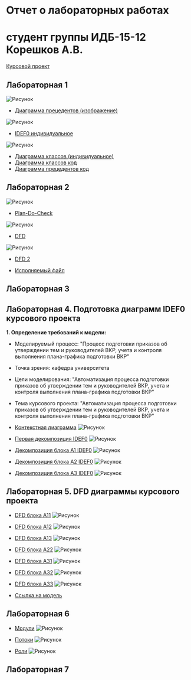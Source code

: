 # Отчет о лабораторных работах
# студент группы ИДБ-15-12 Корешков А.В.
[Курсовой проект](https://github.com/AlexeyKoreshkov/pis2018/blob/master/KP_Koreshkov_A_V_IDB-15-12.docx)
## Лабораторная 1
![Рисунок](https://github.com/AlexeyKoreshkov/pis2018/blob/master/LR1/UMLindividualnoe.png?raw=true)
* [Диаграмма прецедентов (изображение)](https://raw.githubusercontent.com/AlexeyKoreshkov/pis2018/master/LR1/UMLindividualnoe.png)

![Рисунок](https://github.com/AlexeyKoreshkov/pis2018/blob/master/LR1/modelIND.png?raw=true)
* [IDEF0 индивидуальное](https://raw.githubusercontent.com/AlexeyKoreshkov/pis2018/master/LR1/%D0%98%D0%9D%D0%94%D0%98%D0%92%D0%98%D0%94%D0%A3%D0%90%D0%9B%D0%AC%D0%9D%D0%9E%D0%95.png)

![Рисунок](https://github.com/AlexeyKoreshkov/pis2018/blob/master/LR1/Scheme_individualnoe.png?raw=true)
* [Диаграмма классов (индивидуальное)](https://raw.githubusercontent.com/AlexeyKoreshkov/pis2018/master/LR1/Scheme_individualnoe.png)
* [Диаграмма классов код](https://github.com/AlexeyKoreshkov/pis2018/blob/master/LR1/%D0%94%D0%B8%D0%B0%D0%B3%D1%80%D0%B0%D0%BC%D0%BC%D0%B0%20%D0%BA%D0%BB%D0%B0%D1%81%D1%81%D0%BE%D0%B2%20%D0%B8%D0%BD%D0%B4%D0%B8%D0%B2%D0%B8%D0%B4%D1%83%D0%B0%D0%BB%D1%8C%D0%BD%D0%BE%D0%B5.txt)
* [Диаграмма прецедентов код](https://github.com/AlexeyKoreshkov/pis2018/blob/master/LR1/%D0%94%D0%B8%D0%B0%D0%B3%D1%80%D0%B0%D0%BC%D0%BC%D0%B0%20%D0%BF%D1%80%D0%B5%D1%86%D0%B5%D0%B4%D0%B5%D0%BD%D1%82%D0%BE%D0%B2%20%D0%B8%D0%BD%D0%B4%D0%B8%D0%B2%D0%B8%D0%B4%D1%83%D0%B0%D0%BB%D1%8C%D0%BD%D0%BE%D0%B5.txt)
## Лабораторная 2
![Рисунок](https://github.com/AlexeyKoreshkov/pis2018/blob/master/LR2/IDEF0%D0%BF%D0%BE%D0%B4%D1%81%D0%B8%D1%81%D1%82%D0%B5%D0%BC%D0%B0.png?raw=true)
* [Plan-Do-Check](https://github.com/AlexeyKoreshkov/pis2018/blob/master/LR2/IDEF0%D0%BF%D0%BE%D0%B4%D1%81%D0%B8%D1%81%D1%82%D0%B5%D0%BC%D0%B0.png)

![Рисунок](https://github.com/AlexeyKoreshkov/pis2018/blob/master/LR2/DFDindnew.png?raw=true)
* [DFD](https://github.com/AlexeyKoreshkov/pis2018/blob/master/LR2/DFDindnew.png)

![Рисунок](https://github.com/AlexeyKoreshkov/pis2018/blob/master/LR2/DFDind2.png?raw=true)
* [DFD 2](https://github.com/AlexeyKoreshkov/pis2018/blob/master/LR2/DFDind2.png)

* [Исполняемый файл](https://github.com/AlexeyKoreshkov/pis2018/blob/master/LR2/DFDind.rsf)
## Лабораторная 3

## Лабораторная 4. Подготовка диаграмм IDEF0 курсового проекта
**1. Определение требований к модели:**
* Моделируемый процесс: "Процесс подготовки приказов об утверждении тем и руководителей ВКР, учета и контроля выполнения плана-графика подготовки ВКР"
* Точка зрения: кафедра университета
* Цели моделирования: "Автоматизация процесса подготовки приказов об утверждении тем и руководителей ВКР, учета и контроля выполнения плана-графика подготовки ВКР"
* Тема курсового проекта: "Автоматизация процесса подготовки приказов об утверждении тем и руководителей ВКР, учета и контроля выполнения плана-графика подготовки ВКР"

* [Контекстная диаграмма](https://github.com/AlexeyKoreshkov/pis2018/blob/master/LR4-6/KontekstnayaDiag.png)
![Рисунок](https://github.com/AlexeyKoreshkov/pis2018/blob/master/LR4-6/KontekstnayaDiag.png?raw=true)

* [Первая декомпозиция IDEF0](https://github.com/AlexeyKoreshkov/pis2018/blob/master/LR4-6/IDEF0(1).png)
![Рисунок](https://github.com/AlexeyKoreshkov/pis2018/blob/master/LR4-6/IDEF0(1).png?raw=true)

* [Декомпозиция блока А1 IDEF0](https://github.com/AlexeyKoreshkov/pis2018/blob/master/LR4-6/IDEF0(11).png)
![Рисунок](https://github.com/AlexeyKoreshkov/pis2018/blob/master/LR4-6/IDEF0(11).png?raw=true)

* [Декомпозиция блока А2 IDEF0](https://github.com/AlexeyKoreshkov/pis2018/blob/master/LR4-6/IDEF0(12).png)
![Рисунок](https://github.com/AlexeyKoreshkov/pis2018/blob/master/LR4-6/IDEF0(12).png?raw=true)

* [Декомпозиция блока А3 IDEF0](https://github.com/AlexeyKoreshkov/pis2018/blob/master/LR4-6/IDEF(13).png)
![Рисунок](https://github.com/AlexeyKoreshkov/pis2018/blob/master/LR4-6/IDEF(13).png?raw=true)

## Лабораторная 5. DFD диаграммы курсового проекта
* [DFD блока A11](https://github.com/AlexeyKoreshkov/pis2018/blob/master/LR4-6/DFD(A11).png)
![Рисунок](https://github.com/AlexeyKoreshkov/pis2018/blob/master/LR4-6/DFD(A11).png?taw=true)

* [DFD блока A12](https://github.com/AlexeyKoreshkov/pis2018/blob/master/LR4-6/DFD(A12).png)
![Рисунок](https://github.com/AlexeyKoreshkov/pis2018/blob/master/LR4-6/DFD(A12).png?raw=true)

* [DFD блока A13](https://github.com/AlexeyKoreshkov/pis2018/blob/master/LR4-6/DFD(A13).png)
![Рисунок](https://github.com/AlexeyKoreshkov/pis2018/blob/master/LR4-6/DFD(A13).png?raw=true)

* [DFD блока A22](https://github.com/AlexeyKoreshkov/pis2018/blob/master/LR4-6/DFD(A22).png)
![Рисунок](https://github.com/AlexeyKoreshkov/pis2018/blob/master/LR4-6/DFD(A22).png?raw=true)

* [DFD блока A31](https://github.com/AlexeyKoreshkov/pis2018/blob/master/LR4-6/DFD(A31).png)
![Рисунок](https://github.com/AlexeyKoreshkov/pis2018/blob/master/LR4-6/DFD(A31).png?raw=true)

* [DFD блока A32](https://github.com/AlexeyKoreshkov/pis2018/blob/master/LR4-6/DFD(A32).png)
![Рисунок](https://github.com/AlexeyKoreshkov/pis2018/blob/master/LR4-6/DFD(A32).png?raw=true)

* [DFD блока A33](https://github.com/AlexeyKoreshkov/pis2018/blob/master/LR4-6/DFD(A33).png)
![Рисунок](https://github.com/AlexeyKoreshkov/pis2018/blob/master/LR4-6/DFD(A33).png?raw=true)

* [Ссылка на модель](https://github.com/AlexeyKoreshkov/pis2018/blob/master/LR4-6/%D0%9C%D0%BE%D0%B4%D0%B5%D0%BB%D1%8C.rsf)
## Лабораторная 6
* [Модули](https://github.com/AlexeyKoreshkov/pis2018/blob/master/LR4-6/Moduli.png)
![Рисунок](https://github.com/AlexeyKoreshkov/pis2018/blob/master/LR4-6/Moduli.png?raw=true)

* [Потоки](https://github.com/AlexeyKoreshkov/pis2018/blob/master/LR4-6/Potoki.png)
![Рисунок](https://github.com/AlexeyKoreshkov/pis2018/blob/master/LR4-6/Potoki.png?raw=true)

* [Роли](https://github.com/AlexeyKoreshkov/pis2018/blob/master/LR4-6/Roli.png)
![Рисунок](https://github.com/AlexeyKoreshkov/pis2018/blob/master/LR4-6/Roli.png?raw=true)
## Лабораторная 7
